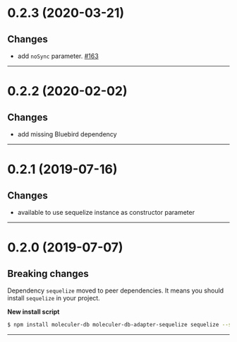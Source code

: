 <a name="0.2.3"></a>
# 0.2.3 (2020-03-21)

## Changes
- add `noSync` parameter. [#163](https://github.com/moleculerjs/moleculer-db/pull/163)

--------------------------------------------------
<a name="0.2.2"></a>
# 0.2.2 (2020-02-02)

## Changes
- add missing Bluebird dependency

--------------------------------------------------
<a name="0.2.1"></a>
# 0.2.1 (2019-07-16)

## Changes
- available to use sequelize instance as constructor parameter

--------------------------------------------------

<a name="0.2.0"></a>
# 0.2.0 (2019-07-07)

## Breaking changes
Dependency `sequelize` moved to peer dependencies. It means you should install `sequelize` in your project.

**New install script**
```bash
$ npm install moleculer-db moleculer-db-adapter-sequelize sequelize --save
```
--------------------------------------------------
